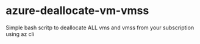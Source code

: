 # azure-deallocate-vm-vmss
Simple bash scritp to deallocate ALL vms and vmss from your subscription using az cli
